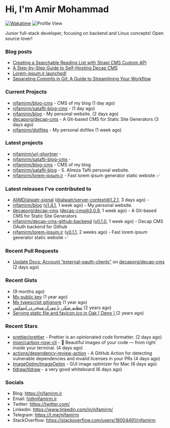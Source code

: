 # Hi, I'm Amir Mohammad
[![Wakatime](https://wakatime.com/badge/user/68776a95-d771-48a4-a960-90136239e4fd.svg)](https://wakatime.com/@68776a95-d771-48a4-a960-90136239e4fd)
![Profile View](https://komarev.com/ghpvc/?username=njfamirm)

Junior full-stack developer, focusing on backend and Linux concepts!
Open source lover!

### Blog posts

- [Creating a Searchable Reading List with Strapi CMS Custom API](https://www.njfamirm.ir/en/blog/strapi-custom-api/)
- [A Step-by-Step Guide to Self-Hosting Decap CMS](https://www.njfamirm.ir/en/blog/self-hosting-decap-cms/)
- [Lorem-ipsum.ir launched!](https://www.njfamirm.ir/en/blog/lorem-ipsum-ir-launched/)
- [Separating Commits in Git: A Guide to Streamlining Your Workflow](https://www.njfamirm.ir/en/blog/git-separate/)


### Current Projects

- [njfamirm/blog-cms](https://github.com/njfamirm/blog-cms) - CMS of my blog (1 day ago)
- [njfamirm/satafti-blog-cms](https://github.com/njfamirm/satafti-blog-cms) -  (1 day ago)
- [njfamirm/blog](https://github.com/njfamirm/blog) - My personal website. (2 days ago)
- [decaporg/decap-cms](https://github.com/decaporg/decap-cms) - A Git-based CMS for Static Site Generators (3 days ago)
- [njfamirm/dotfiles](https://github.com/njfamirm/dotfiles) - My personal dofiles (1 week ago)

### Latest projects

- [njfamirm/url-shortner](https://github.com/njfamirm/url-shortner) - 
- [njfamirm/satafti-blog-cms](https://github.com/njfamirm/satafti-blog-cms) - 
- [njfamirm/blog-cms](https://github.com/njfamirm/blog-cms) - CMS of my blog
- [njfamirm/satafti-blog](https://github.com/njfamirm/satafti-blog) - S. Alireza Tafti personal website.
- [njfamirm/lorem-ipsum.ir](https://github.com/njfamirm/lorem-ipsum.ir) - Fast lorem ipsum generator static website ✅

### Latest releases I've contributed to

- [AliMD/alwatr-signal](https://github.com/AliMD/alwatr-signal) ([@alwatr/server-context@1.2.1](https://github.com/AliMD/alwatr-signal/releases/tag/%40alwatr/server-context%401.2.1), 3 days ago) - 
- [njfamirm/blog](https://github.com/njfamirm/blog) ([v1.4.1](https://github.com/njfamirm/blog/releases/tag/v1.4.1), 1 week ago) - My personal website.
- [decaporg/decap-cms](https://github.com/decaporg/decap-cms) ([decap-cms@3.0.9](https://github.com/decaporg/decap-cms/releases/tag/decap-cms%403.0.9), 1 week ago) - A Git-based CMS for Static Site Generators
- [njfamirm/decap-cms-github-backend](https://github.com/njfamirm/decap-cms-github-backend) ([v0.1.0](https://github.com/njfamirm/decap-cms-github-backend/releases/tag/v0.1.0), 1 week ago) - Decap CMS OAuth backend for Github
- [njfamirm/lorem-ipsum.ir](https://github.com/njfamirm/lorem-ipsum.ir) ([v0.1.1](https://github.com/njfamirm/lorem-ipsum.ir/releases/tag/v0.1.1), 2 weeks ago) - Fast lorem ipsum generator static website ✅

### Recent Pull Requests

- [Update Docs: Account “external-oauth-clients”](https://github.com/decaporg/decap-cms/pull/6944) on [decaporg/decap-cms](https://github.com/decaporg/decap-cms) (2 days ago)

### Recent Gists

- [](https://gist.github.com/022d07ecd84e69ad31ef0bcd32d86b59) (9 months ago)
- [My public key](https://gist.github.com/879f720c9ca74a0934ce571b7285ed34) (1 year ago)
- [My typescript gitignore](https://gist.github.com/6a40b1912daab3f91a02a7b53f3f76c3) (1 year ago)
- [تنظیم شکن با نتورک منیجر در لینوکس](https://gist.github.com/cc40c344e89bdcdf77085cbf1fc05162) (2 years ago)
- [Serving static file and favicon.ico in Oak [ Deno ] ](https://gist.github.com/9bcaca2b6a672e729c099193b4aafe9f) (2 years ago)

### Recent Stars

- [prettier/prettier](https://github.com/prettier/prettier) - Prettier is an opinionated code formatter. (2 days ago)
- [mixn/carbon-now-cli](https://github.com/mixn/carbon-now-cli) - 🎨 Beautiful images of your code — from right inside your terminal. (4 days ago)
- [actions/dependency-review-action](https://github.com/actions/dependency-review-action) - A GitHub Action for detecting vulnerable dependencies and invalid licenses in your PRs (4 days ago)
- [ImageOptim/ImageOptim](https://github.com/ImageOptim/ImageOptim) - GUI image optimizer for Mac (6 days ago)
- [tldraw/tldraw](https://github.com/tldraw/tldraw) - a very good whiteboard (6 days ago)

### Socials

- Blog: https://njfamirm.ir
- Email: hi@njfamirm.ir
- Twitter: https://twitter.com/
- Linkedin: https://www.linkedin.com/in/njfamirm/
- Telegram: https://t.me/njfamirm
- StackOverflow: https://stackoverflow.com/users/18004491/njfamirm
